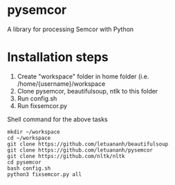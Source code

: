 pysemcor
========

A library for processing Semcor with Python 

# Installation steps

1. Create "workspace" folder in home folder (i.e. /home/{username}/workspace
2. Clone pysemcor, beautifulsoup, ntlk  to this folder
3. Run config.sh
4. Run fixsemcor.py

Shell command for the above tasks

```
mkdir ~/workspace
cd ~/workspace
git clone https://github.com/letuananh/beautifulsoup
git clone https://github.com/letuananh/pysemcor
git clone https://github.com/nltk/nltk
cd pysemcor
bash config.sh
python3 fixsemcor.py all
```

